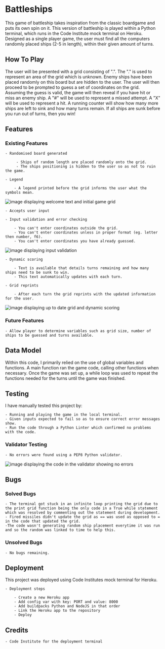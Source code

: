 # Battleships

This game of battleship takes inspiration from the classic boardgame and puts its own spin on it. This version of battleship is played within a Python terminal, which runs in the Code Institute mock terminal on Heroku. Designed as a single player game, the user must find all the computers randomly placed ships (2-5 in length), within their given amount of turns.

## How To Play

The user will be presented with a grid consisting of ".".
The "." is used to represent an area of the grid which is unknown.
Enemy ships have been placed randomly on this board but are hidden to the user.
The user will then proceed to be prompted to guess a set of coordinates on the grid.
Assuming the guess is valid, the game will then reveal if you have hit or miss an enemy ship.
A "#" will be used to represent a missed attempt.
A "X" will be used to represent a hit.
A running counter will show how many more ships are left to sink and how many turns remain.
If all ships are sunk before you run out of turns, then you win!

## Features

### Existing Features

    - Randomised board generated
  
         - Ships of random length are placed randomly onto the grid.
         - The ships positioning is hidden to the user so as not to ruin the game.

    - Legend 

        - A legend printed before the grid informs the user what the symbols mean.

![image displaying welcome text and initial game grid](/assets/images/battle-1.png) 

    - Accepts user input

    - Input validation and error checking

        - You can't enter coordinates outside the grid.
        - You can't enter coordinates unless in proper format (eg. letter then number, f6).
        - You can't enter coordinates you have already guessed.

![image displaying input validation](/assets/images/battle-2.png) 

    - Dynamic scoring

        - Text is available that details turns remaining and how many ships need to be sunk to win.
        - This text automatically updates with each turn.

    - Grid reprints

        - After each turn the grid reprints with the updated information for the user.

![image displaying up to date grid and dynamic scoring](/assets/images/battle-3.png)

### Future Features

    - Allow player to determine variables such as grid size, number of ships to be guessed and turns available.

## Data Model

Within this code, I primarily relied on the use of global variables and functions.
A main function ran the game code, calling other functions when necessary.
Once the game was set up, a while loop was used to repeat the functions needed for the turns until the game was finished.

## Testing

I have manually tested this project by:

    - Running and playing the game in the local terminal.
    - Given inputs expected to fail so as to ensure correct error messages show.
    - Run the code through a Python Linter which confirmed no problems with the code.

### Validator Testing

    - No errors were found using a PEP8 Python validator.

![image displaying the code in the validator showing no errors](/assets/images/python-v.png)

## Bugs

### Solved Bugs

    - The terminal got stuck in an infinite loop printing the grid due to the print grid function being the only code in a True while statement which was resolved by commenting out the statement during development.
    - Fired missiles didn't update the grid as == was used as opposed to = in the code that updated the grid.
    -The code wasn't generating random ship placement everytime it was run and so the random was linked to time to help this.

### Unsolved Bugs

    - No bugs remaining.

## Deployment

This project was deployed using Code Institutes mock terminal for Heroku.
   
    - Deployment steps

        - Create a new Heroku app
        - Add config var with key: PORT and value: 8000
        - Add buildpacks Python and NodeJS in that order
        - Link the Heroku app to the repository
        - Deploy

## Credits

    - Code Institute for the deployment terminal
